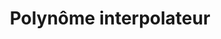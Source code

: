 ---
layout: page
title: Polynôme interpolateur 
# description: 
img: assets/img/figures/polynome-interpolateur.png
importance: 1
# category: 
related_publications: recm
overleaf: https://www.overleaf.com/read/xvjmnqxphkjh
---